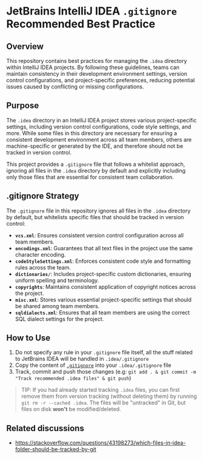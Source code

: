 # JetBrains IntelliJ IDEA `.gitignore` Recommended Best Practice

## Overview

This repository contains best practices for managing the `.idea` directory within IntelliJ IDEA projects. By following these guidelines, teams can maintain consistency in their development environment settings, version control configurations, and project-specific preferences, reducing potential issues caused by conflicting or missing configurations.

## Purpose

The `.idea` directory in an IntelliJ IDEA project stores various project-specific settings, including version control configurations, code style settings, and more. While some files in this directory are necessary for ensuring a consistent development environment across all team members, others are machine-specific or generated by the IDE, and therefore should not be tracked in version control.

This project provides a `.gitignore` file that follows a whitelist approach, ignoring all files in the `.idea` directory by default and explicitly including only those files that are essential for consistent team collaboration. 

## .gitignore Strategy

The `.gitignore` file in this repository ignores all files in the `.idea` directory by default, but whitelists specific files that should be tracked in version control:

- **`vcs.xml`**: Ensures consistent version control configuration across all team members.
- **`encodings.xml`**: Guarantees that all text files in the project use the same character encoding.
- **`codeStyleSettings.xml`**: Enforces consistent code style and formatting rules across the team.
- **`dictionaries/`**: Includes project-specific custom dictionaries, ensuring uniform spelling and terminology.
- **`copyrights`**: Maintains consistent application of copyright notices across the project.
- **`misc.xml`**: Stores various essential project-specific settings that should be shared among team members.
- **`sqldialects.xml`**: Ensures that all team members are using the correct SQL dialect settings for the project.

## How to Use

1. Do not specify any rule in your `.gitignore` file itself, all the stuff related to JetBrains IDEA will be handled in `.idea/.gitignore`
2. Copy the content of [`.gitignore`](./.gitignore) into your `.idea/.gitignore` file
3. Track, commit and push those changes (e.g: `git add . & git commit -m "Track recommended .idea files" & git push`)

> TIP: If you had already started tracking `.idea`  files, you can first remove them from version tracking (without deleting them) by running `git rm -r --cached .idea`.
> The files will be "untracked" in Git, but files on disk **won't** be modified/deleted.

## Related discussions

- https://stackoverflow.com/questions/43198273/which-files-in-idea-folder-should-be-tracked-by-git

